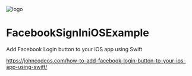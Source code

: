 ![logo](https://i.imgur.com/Dv73hCk.png)
# FacebookSignIniOSExample
Add Facebook Login button to your iOS app using Swift

https://johncodeos.com/how-to-add-facebook-login-button-to-your-ios-app-using-swift/
